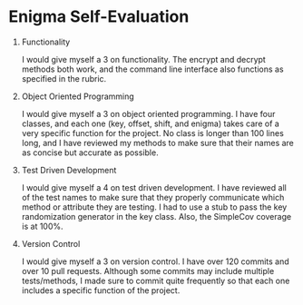 # Enigma Self-Evaluation

1. Functionality

   I would give myself a 3 on functionality. The encrypt and decrypt methods both work, and the command line interface also functions as specified in the rubric.
   

2. Object Oriented Programming

   I would give myself a 3 on object oriented programming. I have four classes, and each one (key, offset, shift, and enigma) takes care of a very specific function for the project. No class is longer than 100 lines long, and I have reviewed my methods to make sure that their names are as concise but accurate as possible. 
   
   
3. Test Driven Development 

   I would give myself a 4 on test driven development. I have reviewed all of the test names to make sure that they properly communicate which method or attribute they are testing. I had to use a stub to pass the key randomization generator in the key class. Also, the SimpleCov coverage is at 100%. 
   
   
4. Version Control 

   I would give myself a 3 on version control. I have over 120 commits and over 10 pull requests. Although some commits may include multiple tests/methods, I made sure to commit quite frequently so that each one includes a specific function of the project.
